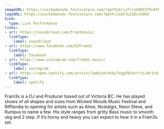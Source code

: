 ```yaml
---
imageURL: https://wickedwoods.festivalpro.com/?getPublicFile&ENCSTR=hFDqUQFayWlwmJHfDQMs
logoURL: https://wickedwoods.festivalpro.com/?getFile&FILEID=33065
kind:
  type: Live Performance
links:
- url: https://soundcloud.com/fram3smusic
  linkType:
    label: soundcloud
- url: https://www.facebook.com/DJFram3s
  linkType:
    label: facebook
- url: https://www.instagram.com/fram3s_music/
  linkType:
    label: instagram
- url: https://open.spotify.com/artist/7wqO1yQr4tky7VggFN1Xnr?si=0t1rQipiQyGlf8N0moLUGQ
  linkType:
    label: spotify
---
```

Fram3s is a DJ and Producer based out of Victoria BC. He has played shows of all shapes and sizes from Wicked Woods Music Festival and Rifflandia to opening for artists such as Ahee, Nostalgix, Neon Steve, and Rumpus to name a few. His style ranges from gritty Bass music to smooth ukg and 2 step. If it’s horny and heavy you can expect to hear it in a Fram3s set.